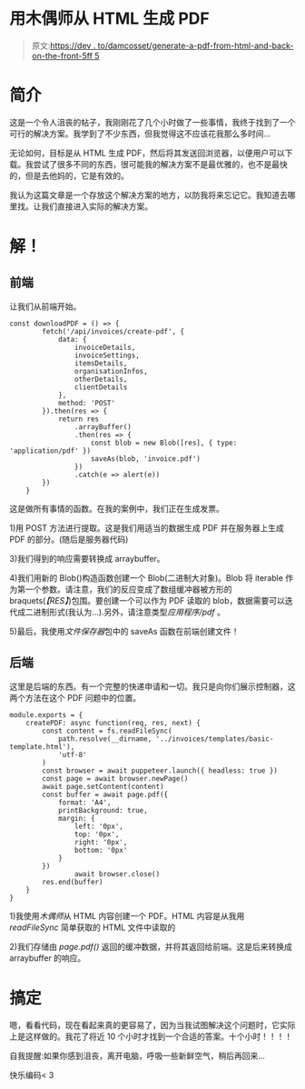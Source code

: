 # 用木偶师从 HTML 生成 PDF

> 原文:[https://dev . to/damcosset/generate-a-pdf-from-html-and-back-on-the-front-5ff 5](https://dev.to/damcosset/generate-a-pdf-from-html-and-back-on-the-front-5ff5)

# [](#introduction)简介

这是一个令人沮丧的帖子，我刚刚花了几个小时做了一些事情，我终于找到了一个可行的解决方案。我学到了不少东西，但我觉得这不应该花我那么多时间...

无论如何，目标是从 HTML 生成 PDF，然后将其发送回浏览器，以便用户可以下载。我尝试了很多不同的东西，很可能我的解决方案不是最优雅的，也不是最快的，但是去他妈的，它是有效的。

我认为这篇文章是一个存放这个解决方案的地方，以防我将来忘记它。我知道去哪里找。让我们直接进入实际的解决方案。

# [](#the-solution)解！

## [](#frontend)前端

让我们从前端开始。

```
const downloadPDF = () => {
        fetch('/api/invoices/create-pdf', {
            data: {
                invoiceDetails,
                invoiceSettings,
                itemsDetails,
                organisationInfos,
                otherDetails,
                clientDetails
            },
            method: 'POST'
        }).then(res => {
            return res
                .arrayBuffer()
                .then(res => {
                    const blob = new Blob([res], { type: 'application/pdf' })
                    saveAs(blob, 'invoice.pdf')
                })
                .catch(e => alert(e))
        })
    } 
```

这是做所有事情的函数。在我的案例中，我们正在生成发票。

1)用 POST 方法进行提取。这是我们用适当的数据生成 PDF 并在服务器上生成 PDF 的部分。(随后是服务器代码)

3)我们得到的响应需要转换成 arraybuffer。

4)我们用新的 Blob()构造函数创建一个 Blob(二进制大对象)。Blob 将 iterable 作为第一个参数。请注意，我们的反应变成了数组缓冲器被方形的 braquets(*【RES】*)包围。要创建一个可以作为 PDF 读取的 blob，数据需要可以迭代成二进制形式(我认为...).另外，请注意类型*应用程序/pdf* 。

5)最后，我使用*文件保存器*包中的 saveAs 函数在前端创建文件！

## [](#backend)后端

这里是后端的东西。有一个完整的快递申请和一切。我只是向你们展示控制器，这两个方法在这个 PDF 问题中的位置。

```
module.exports = {
    createPDF: async function(req, res, next) {
        const content = fs.readFileSync(
            path.resolve(__dirname, '../invoices/templates/basic-template.html'),
            'utf-8'
        )
        const browser = await puppeteer.launch({ headless: true })
        const page = await browser.newPage()
        await page.setContent(content)
        const buffer = await page.pdf({
            format: 'A4',
            printBackground: true,
            margin: {
                left: '0px',
                top: '0px',
                right: '0px',
                bottom: '0px'
            }
        })
                await browser.close()
        res.end(buffer)
    }
} 
```

1)我使用*木偶师*从 HTML 内容创建一个 PDF。HTML 内容是从我用 *readFileSync* 简单获取的 HTML 文件中读取的

2)我们存储由 *page.pdf()* 返回的缓冲数据，并将其返回给前端。这是后来转换成 arraybuffer 的响应。

# [](#done)搞定

嗯，看看代码，现在看起来真的更容易了，因为当我试图解决这个问题时，它实际上是这样做的。我花了将近 10 个小时才找到一个合适的答案。十个小时！！！！

自我提醒:如果你感到沮丧，离开电脑，呼吸一些新鲜空气，稍后再回来...

快乐编码< 3